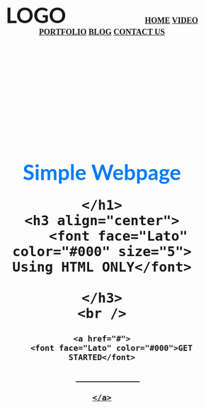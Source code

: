 <!Doctype html>
<html>
<head>
	<meta charset="utf-8">
	<title>Simple Website</title>
</head>
<body background="download.jpg">
	<br />
	<h3 align="center">
		<font face="Lato" size="7">LOGO</font>&nbsp;&nbsp;&nbsp;&nbsp;&nbsp;&nbsp;&nbsp;&nbsp;&nbsp;&nbsp;&nbsp;&nbsp;&nbsp;&nbsp;&nbsp;&nbsp;&nbsp;&nbsp;&nbsp;&nbsp;&nbsp;&nbsp;&nbsp;&nbsp;&nbsp;&nbsp;&nbsp;&nbsp;&nbsp;&nbsp;&nbsp;&nbsp;&nbsp;&nbsp;&nbsp;&nbsp;&nbsp;&nbsp;&nbsp;&nbsp;&nbsp;&nbsp;&nbsp;&nbsp;&nbsp;
		<font face="cinzel" size="4">
			<a href="#">HOME</a>
			<a href="#">VIDEO</a>
			<a href="#">PORTFOLIO</a>
			<a href="#">BLOG</a>
			<a href="#">CONTACT US</a>
	</h3>
	<br/><br/><br/><br/><br/><br/><br/><br/><br/><br/>
	<h1 align="center">
		<font face="Lato" color="#017bf5"  size="7">
			Simple Webpage
		</font>
		
	</h1>
	<h3 align="center">
		<font face="Lato" color="#000" size="5"> Using HTML ONLY</font>
		
	</h3>
	<br />

<h3 align="center">

	<a href="#">
		<font face="Lato" color="#000">GET STARTED</font>
</a>&nbsp;&nbsp;&nbsp;&nbsp;
	<a href="#">
		<font face="Lato" color="#fff">SUBSCRIBE US</font>

	</a>


</h3>

</body>
</html>
